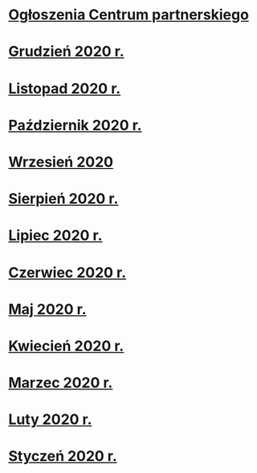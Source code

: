 # [Ogłoszenia Centrum partnerskiego](index.md)
# [Grudzień 2020 r.](2020-december.md)
# [Listopad 2020 r.](2020-november.md)
# [Październik 2020 r.](2020-october.md)
# [Wrzesień 2020](2020-september.md)
# [Sierpień 2020 r.](2020-august.md)
# [Lipiec 2020 r.](2020-july.md)
# [Czerwiec 2020 r.](2020-june.md)
# [Maj 2020 r.](2020-may.md)
# [Kwiecień 2020 r.](2020-april.md)
# [Marzec 2020 r.](2020-march.md)
# [Luty 2020 r.](2020-february.md)
# [Styczeń 2020 r.](2020-january.md)
